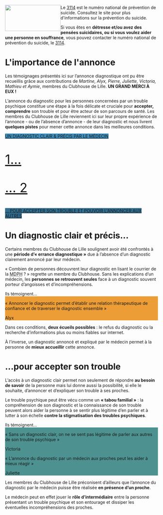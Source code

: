 <div class="tel_3114">
    <img src="{{ ASSET static/misc/3114.webp }}" width="183" height="86" style="float: left;" alt="" />
    <div>
        <p>Le <a href="https://3114.fr/">3114</a> est le numéro national de prévention de suicide. Consultez le site pour plus d'informations sur la prévention du suicide.
        <p>Si vous êtes en <b>détresse et/ou avez des pensées suicidaires, ou si vous voulez aider une personne en souffrance</b>, vous pouvez contacter le numéro national de prévention du suicide, le <a href="tel:3114">3114</a>.
    </div>
</div>

# L'importance de l'annonce

Les témoignages présentés ici sur l’annonce diagnostique ont pu être recueillis grâce aux contributions de *Martine, Alyx, Pierre, Juliette, Victoria, Mathieu et Aymie*, membres du Clubhouse de Lille. **UN GRAND MERCI À EUX !**

L’annonce du diagnostic pour les personnes concernées par un trouble psychique constitue une étape à la fois délicate et cruciale pour **accepter, comprendre** son trouble et pour être acteur de son parcours de santé. Les membres du Clubhouse de Lille reviennent ici sur leur propre expérience de l’annonce - ou de l’absence d’annonce - de leur diagnostic et nous livrent **quelques pistes** pour mener cette annonce dans les meilleures conditions.

<div class="links">
    <a href="#un-diagnostic-clair-et-precis" style="background: #3d8ebc; --hover: #2e77a0;">
        Un diagnostic clair & précis par le médecin
        <p style="font-size: 3em;">1...</p>
    </a>
    <a href="#pour-accepter-son-trouble" style="background: #316e90; --hover: #28607f;">
        <p style="font-size: 3em;">... 2</p>
        ... pour accepter son trouble et pouvoir l'annoncer aux autres
    </a>
</div>

# Un diagnostic clair et précis...

Certains membres du Clubhouse de Lille soulignent avoir été confrontés à une **période d’« errance diagnostique »** due à l’absence d’un diagnostic clairement annoncé par leur médecin.

« Combien de personnes découvrent leur diagnostic en lisant le courrier de la <abbr title="Maison Départementale des Personnes Handicapées">MDPH</abbr> ? » regrette un membre du Clubhouse. Sans les explications d’un médecin, les **personnes se retrouvent seules** face à un diagnostic souvent porteur d’angoisses et d’incompréhensions.

<div class="quotes">
    <div class="intro">Ils témoignent...</div>
    <div class="content" style="background: #ec9d36;">
        <img src="{{ ASSET static/clubhouse/talk.png }}" alt="" />
        <div>
            <p>« Annoncer le diagnostic permet d’établir une relation thérapeutique de confiance et 
        de traverser le diagnostic ensemble »
            <p>Alyx
        </div>
    </div>
</div>

Dans ces conditions, **deux écueils possibles** : le refus du diagnostic ou la recherche d’informations  plus ou moins fiables sur internet.

À l’inverse, un diagnostic annoncé et expliqué par le médecin permet à la personne de **mieux accueillir** cette annonce.

# ...pour accepter son trouble

L’accès à un diagnostic clair permet non seulement de répondre **au besoin de savoir** de la personne mais lui donne aussi la possibilité, si elle le souhaite, d’annoncer et d’expliquer son trouble à ses proches.

Le trouble psychique peut être vécu comme un **« tabou familial »** : la compréhension de son diagnostic et la connaissance de son trouble peuvent alors aider la personne à se sentir plus légitime d’en parler et à lutter à son échelle **contre la stigmatisation des troubles psychiques**. 

<div class="quotes">
    <div class="intro">Ils témoignent...</div>
    <div class="content" style="background: #4d9290;">
        <img src="{{ ASSET static/clubhouse/talk.png }}" alt="" />
        <div>
            <p>« Sans un diagnostic clair, on ne se sent pas légitime de parler aux autres de son trouble psychique »
            <p>Victoria
        </div>
        <div>
            <p>« L’annonce du diagnostic par un médecin aux proches peut les aider à mieux réagir »
            <p>Juliette
        </div>
    </div>
</div>

Les membres du Clubhouse de Lille préconisent d’ailleurs que l’annonce du diagnostic par le médecin puisse être réalisée **en présence d’un proche**. 

Le médecin peut en effet jouer le **rôle d’intermédiaire** entre la personne présentant un trouble psychique et son entourage et dissiper les éventuelles incompréhensions des proches.

<style>
    .links { text-transform: uppercase; }
</style>
